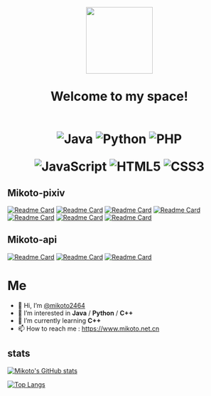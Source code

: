 <h1 align="center">
  <br>
  <a href="https://www.mikoto.net.cn" alt="logo" ><img src="https://s4.ax1x.com/2022/01/09/7FAs29.jpg" width="150" /></a>
  <br><br>
  Welcome to my space!
  <br><br>
  
  ![Java](https://img.shields.io/badge/Java-blue?style=plastic&logoColor=FFFFFF&logo=java&color=3776AB)
  ![Python](https://img.shields.io/badge/Python-blue?style=plastic&logoColor=FFFFFF&logo=python&color=3776AB)
  ![PHP](https://img.shields.io/badge/PHP-blue?style=plastic&logoColor=FFFFFF&logo=php&color=777BB4)
  
  ![JavaScript](https://img.shields.io/badge/JavaScript-blue?style=plastic&logoColor=FFFFFF&logo=javascript&color=F7DF1E)
  ![HTML5](https://img.shields.io/badge/HTML5-blue?style=plastic&logoColor=FFFFFF&logo=html5&color=E34F26)
  ![CSS3](https://img.shields.io/badge/CSS3-blue?style=plastic&logoColor=FFFFFF&logo=css3&color=1572B6)
</h1>

## Mikoto-pixiv

[![Readme Card](https://github-readme-stats.vercel.app/api/pin/?username=mikoto2464&repo=pixiv-main&theme=tokyonight)](https://github.com/mikoto2464/pixiv-main)
[![Readme Card](https://github-readme-stats.vercel.app/api/pin/?username=mikoto2464&repo=pixiv-engine&theme=tokyonight)](https://github.com/mikoto2464/pixiv-engine)
[![Readme Card](https://github-readme-stats.vercel.app/api/pin/?username=mikoto2464&repo=pixiv-forward&theme=tokyonight)](https://github.com/mikoto2464/pixiv-forward)
[![Readme Card](https://github-readme-stats.vercel.app/api/pin/?username=mikoto2464&repo=pixiv-displayer&theme=tokyonight)](https://github.com/mikoto2464/pixiv-displayer)
[![Readme Card](https://github-readme-stats.vercel.app/api/pin/?username=mikoto2464&repo=pixiv-api&theme=tokyonight)](https://github.com/mikoto2464/pixiv-api)
[![Readme Card](https://github-readme-stats.vercel.app/api/pin/?username=mikoto2464&repo=jpbc-mirai-plugin&theme=tokyonight)](https://github.com/mikoto2464/jpbc-mirai-plugin)
[![Readme Card](https://github-readme-stats.vercel.app/api/pin/?username=mikoto2464&repo=pixiv-web&theme=tokyonight)](https://github.com/mikoto2464/pixiv-web)

## Mikoto-api

[![Readme Card](https://github-readme-stats.vercel.app/api/pin/?username=mikoto2464&repo=http-api&theme=tokyonight)](https://github.com/mikoto2464/http-api)
[![Readme Card](https://github-readme-stats.vercel.app/api/pin/?username=mikoto2464&repo=database-api&theme=tokyonight)](https://github.com/mikoto2464/database-api)
[![Readme Card](https://github-readme-stats.vercel.app/api/pin/?username=mikoto2464&repo=log-api&theme=tokyonight)](https://github.com/mikoto2464/log-api)

# Me

- 👋 Hi, I’m [@mikoto2464](https://github.com/mikoto2464)
- 👀 I’m interested in **Java** / **Python** / **C++**
- 🌱 I’m currently learning **C++**
- 📫 How to reach me : <https://www.mikoto.net.cn>

## stats
[![Mikoto's GitHub stats](https://github-readme-stats.vercel.app/api?username=mikoto2464&count_private=true&show_icons=true&theme=tokyonight)](https://github.com/anuraghazra/github-readme-stats)

[![Top Langs](https://github-readme-stats.vercel.app/api/top-langs/?username=mikoto2464&layout=compact&count_private=true&show_icons=true&theme=tokyonight)](https://github.com/anuraghazra/github-readme-stats)
